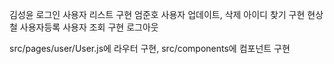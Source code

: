 김성윤 로그인 사용자 리스트 구현
엄준호 사용자 업데이트, 삭제 아이디 찾기 구현
현상철 사용자등록 사용자 조회 구현 로그아웃

src/pages/user/User.js에 라우터 구현,
src/components에 컴포넌트 구현